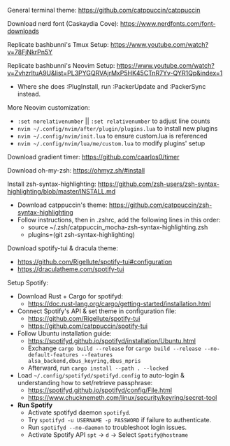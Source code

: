 General terminal theme: https://github.com/catppuccin/catppuccin

Download nerd font (Caskaydia Cove): https://www.nerdfonts.com/font-downloads

Replicate bashbunni's Tmux Setup: https://www.youtube.com/watch?v=78FjNkrPn5Y

Replicate bashbunni's Neovim Setup: https://www.youtube.com/watch?v=ZvhzrltuA9U&list=PL3PYGQRVAjrMxP5HK45CTnR7Yv-QYR1Qp&index=1
 - Where she does :PlugInstall, run :PackerUpdate and :PackerSync instead.

More Neovim customization:
 - `:set norelativenumber` || `:set relativenumber` to adjust line counts
 - `nvim ~/.config/nvim/after/plugin/plugins.lua` to install new plugins
 - `nvim ~/.config/nvim/init.lua` to ensure custom.lua is referenced
 - `nvim ~/.config/nvim/lua/me/custom.lua` to modify plugins' setup

Download gradient timer: https://github.com/caarlos0/timer

Download oh-my-zsh: https://ohmyz.sh/#install

Install zsh-syntax-highlighting: https://github.com/zsh-users/zsh-syntax-highlighting/blob/master/INSTALL.md 
 - Download catppuccin's theme: https://github.com/catppuccin/zsh-syntax-highlighting
 - Follow instructions, then in .zshrc, add the following lines in this order:
   * source ~/.zsh/catppuccin_mocha-zsh-syntax-highlighting.zsh 
   * plugins=(git zsh-syntax-highlighting)

Download spotify-tui & dracula theme: 
 - https://github.com/Rigellute/spotify-tui#configuration
 - https://draculatheme.com/spotify-tui

Setup Spotify:
 - Download Rust + Cargo for spotifyd: 
   * https://doc.rust-lang.org/cargo/getting-started/installation.html
 - Connect Spotify's API & set theme in configuration file:
   * https://github.com/Rigellute/spotify-tui
   * https://github.com/catppuccin/spotify-tui
 - Follow Ubuntu installation guide:
   * https://spotifyd.github.io/spotifyd/installation/Ubuntu.html
   * Exchange `cargo build --release` for `cargo build --release --no-default-features --features alsa_backend,dbus_keyring,dbus_mpris`
   * Afterward, run `cargo install --path . --locked`
 - Load `~/.config/spotifyd/spotifyd.config` to auto-login & understanding how to set/retrieve passphrase:
   * https://spotifyd.github.io/spotifyd/config/File.html
   * https://www.chucknemeth.com/linux/security/keyring/secret-tool
 - **Run Spotify**
   * Activate spotifyd daemon `spotifyd`.
   	* Try `spotifyd -u USERNAME -p PASSWORD` if failure to authenticate.
	* Run `spotifyd --no-daemon` to troubleshoot login issues.
   * Activate Spotify API `spt` -> `d` -> Select `Spotify@hostname`
